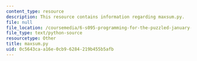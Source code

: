 ```yaml
---
content_type: resource
description: This resource contains information regarding maxsum.py.
file: null
file_location: /coursemedia/6-s095-programming-for-the-puzzled-january-iap-2018/0c5643caa16e0cb96284219b455b5afb_maxsum.py
file_type: text/python-source
resourcetype: Other
title: maxsum.py
uid: 0c5643ca-a16e-0cb9-6284-219b455b5afb
---
```

